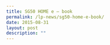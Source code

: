 ```yaml
---
title: SG50 HOME e – book
permalink: /lp-news/sg50-home-e-book/
date: 2015-08-31
layout: post
description: ""
---
```

